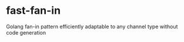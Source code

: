 # fast-fan-in
Golang fan-in pattern efficiently adaptable to any channel type without code generation
